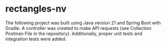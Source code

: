 # rectangles-nv

The following project was built using Java version 21 and Spring Boot with Gradle. A controller was created to make API requests (see Collection Postman File in the repository). Additionally, proper unit tests and integration tests were added.
